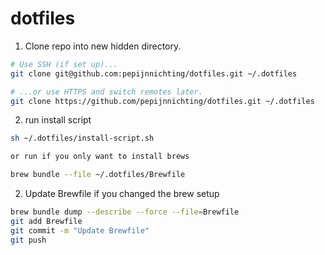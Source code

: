 # dotfiles

1. Clone repo into new hidden directory.

```zsh
# Use SSH (if set up)...
git clone git@github.com:pepijnnichting/dotfiles.git ~/.dotfiles

# ...or use HTTPS and switch remotes later.
git clone https://github.com/pepijnnichting/dotfiles.git ~/.dotfiles
```

2. run install script
```zsh
sh ~/.dotfiles/install-script.sh

or run if you only want to install brews

brew bundle --file ~/.dotfiles/Brewfile

```

2. Update Brewfile  if you changed the brew setup
```zsh
brew bundle dump --describe --force --file=Brewfile
git add Brewfile
git commit -m "Update Brewfile"
git push
```

